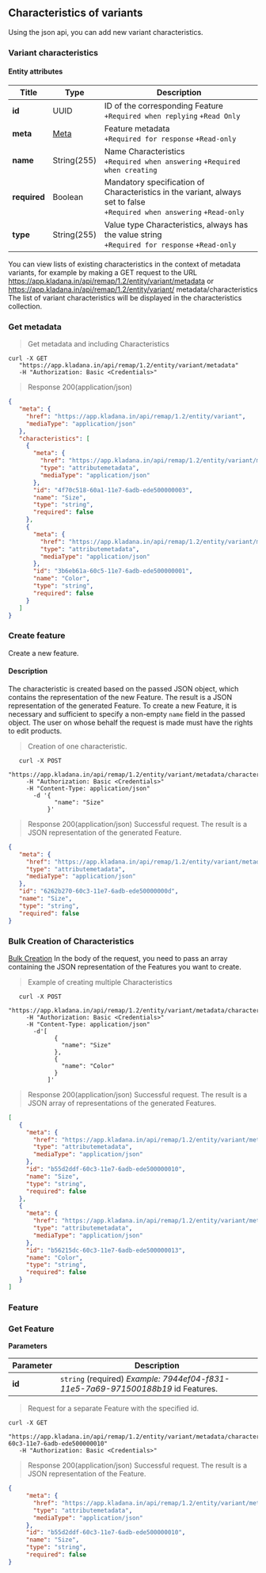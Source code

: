 ## Characteristics of variants

Using the json api, you can add new variant characteristics.

### Variant characteristics
#### Entity attributes

| Title | Type | Description |
| ---------|--------|--------|
| **id** | UUID | ID of the corresponding Feature<br>`+Required when replying` `+Read Only` |
| **meta** | [Meta](../#kladana-json-api-general-info-metadata) | Feature metadata<br>`+Required for response` `+Read-only` |
| **name** | String(255) | Name Characteristics<br>`+Required when answering` `+Required when creating` |
| **required** | Boolean | Mandatory specification of Characteristics in the variant, always set to false<br>`+Required when answering` `+Read-only` |
| **type** | String(255) | Value type Characteristics, always has the value string<br>`+Required for response` `+Read-only` |

You can view lists of existing characteristics in the context of metadata
variants, for example by making a GET request to the URL https://app.kladana.in/api/remap/1.2/entity/variant/metadata or https://app.kladana.in/api/remap/1.2/entity/variant/ metadata/characteristics
The list of variant characteristics will be displayed in the characteristics collection.

### Get metadata

> Get metadata and including Characteristics

```shell
curl -X GET
   "https://app.kladana.in/api/remap/1.2/entity/variant/metadata"
   -H "Authorization: Basic <Credentials>"
```

> Response 200(application/json)

```json
{
   "meta": {
     "href": "https://app.kladana.in/api/remap/1.2/entity/variant",
     "mediaType": "application/json"
   },
   "characteristics": [
     {
       "meta": {
         "href": "https://app.kladana.in/api/remap/1.2/entity/variant/metadata/characteristics/4f70c518-60a1-11e7-6adb-ede500000003",
         "type": "attributemetadata",
         "mediaType": "application/json"
       },
       "id": "4f70c518-60a1-11e7-6adb-ede500000003",
       "name": "Size",
       "type": "string",
       "required": false
     },
     {
       "meta": {
         "href": "https://app.kladana.in/api/remap/1.2/entity/variant/metadata/characteristics/3b6eb61a-60c5-11e7-6adb-ede500000001",
         "type": "attributemetadata",
         "mediaType": "application/json"
       },
       "id": "3b6eb61a-60c5-11e7-6adb-ede500000001",
       "name": "Color",
       "type": "string",
       "required": false
     }
   ]
}
```

### Create feature
Create a new feature.

#### Description
The characteristic is created based on the passed JSON object,
which contains the representation of the new Feature.
The result is a JSON representation of the generated Feature. To create a new Feature,
it is necessary and sufficient to specify a non-empty `name` field in the passed object.
The user on whose behalf the request is made must have the rights to edit products.

> Creation of one characteristic.

```shell
   curl -X POST
     "https://app.kladana.in/api/remap/1.2/entity/variant/metadata/characteristics"
     -H "Authorization: Basic <Credentials>"
     -H "Content-Type: application/json"
       -d '{
             "name": "Size"
           }'
```

> Response 200(application/json)
Successful request. The result is a JSON representation of the generated Feature.

```json
{
   "meta": {
     "href": "https://app.kladana.in/api/remap/1.2/entity/variant/metadata/characteristics/6262b270-60c3-11e7-6adb-ede50000000d",
     "type": "attributemetadata",
     "mediaType": "application/json"
   },
   "id": "6262b270-60c3-11e7-6adb-ede50000000d",
   "name": "Size",
   "type": "string",
   "required": false
}
```

### Bulk Creation of Characteristics

[Bulk Creation](../#kladana-json-api-general-info-create-and-update-multiple-objects) In the body of the request, you need to pass an array containing the JSON representation of the Features you want to create.

> Example of creating multiple Characteristics

```shell
   curl -X POST
     "https://app.kladana.in/api/remap/1.2/entity/variant/metadata/characteristics"
     -H "Authorization: Basic <Credentials>"
     -H "Content-Type: application/json"
       -d'[
             {
               "name": "Size"
             },
             {
               "name": "Color"
             }
           ]'
```

> Response 200(application/json)
Successful request. The result is a JSON array of representations of the generated Features.

```json
[
   {
     "meta": {
       "href": "https://app.kladana.in/api/remap/1.2/entity/variant/metadata/characteristics/b55d2ddf-60c3-11e7-6adb-ede500000010",
       "type": "attributemetadata",
       "mediaType": "application/json"
     },
     "id": "b55d2ddf-60c3-11e7-6adb-ede500000010",
     "name": "Size",
     "type": "string",
     "required": false
   },
   {
     "meta": {
       "href": "https://app.kladana.in/api/remap/1.2/entity/variant/metadata/characteristics/b56215dc-60c3-11e7-6adb-ede500000013",
       "type": "attributemetadata",
       "mediaType": "application/json"
     },
     "id": "b56215dc-60c3-11e7-6adb-ede500000013",
     "name": "Color",
     "type": "string",
     "required": false
   }
]
```

### Feature

### Get Feature

**Parameters**

| Parameter | Description |
| ------- | ------------- |
| **id** | `string` (required) *Example: 7944ef04-f831-11e5-7a69-971500188b19* id Features. |

> Request for a separate Feature with the specified id.

```shell
curl -X GET
   "https://app.kladana.in/api/remap/1.2/entity/variant/metadata/characteristics/b55d2ddf-60c3-11e7-6adb-ede500000010"
   -H "Authorization: Basic <Credentials>"
```

> Response 200(application/json)
Successful request. The result is a JSON representation of the Feature.

```json
{
     "meta": {
       "href": "https://app.kladana.in/api/remap/1.2/entity/variant/metadata/characteristics/b55d2ddf-60c3-11e7-6adb-ede500000010",
       "type": "attributemetadata",
       "mediaType": "application/json"
     },
     "id": "b55d2ddf-60c3-11e7-6adb-ede500000010",
     "name": "Size",
     "type": "string",
     "required": false
}
```
